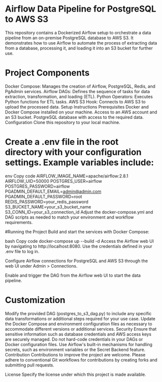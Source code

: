 # Airflow Data Pipeline for PostgreSQL to AWS S3
This repository contains a Dockerized Airflow setup to orchestrate a data pipeline from an on-premise PostgreSQL database to AWS S3. It demonstrates how to use Airflow to automate the process of extracting data from a database, processing it, and loading it into an S3 bucket for further use.

# Project Components
Docker Compose: Manages the creation of Airflow, PostgreSQL, Redis, and PgAdmin services.
Airflow DAGs: Defines the sequence of tasks for data extraction, transformation, and loading (ETL).
Python Operators: Executes Python functions for ETL tasks.
AWS S3 Hook: Connects to AWS S3 to upload the processed data.
Setup Instructions
Prerequisites
Docker and Docker Compose installed on your machine.
Access to an AWS account and an S3 bucket.
PostgreSQL database with access to the required data.
Configuration
Clone this repository to your local machine.

# Create a .env file in the root directory with your configuration settings. Example variables include:

env
Copy code
AIRFLOW_IMAGE_NAME=apache/airflow:2.8.1
AIRFLOW_UID=50000
POSTGRES_USER=airflow
POSTGRES_PASSWORD=airflow
PGADMIN_DEFAULT_EMAIL=admin@admin.com
PGADMIN_DEFAULT_PASSWORD=root
REDIS_PASSWORD=your_redis_password
S3_BUCKET_NAME=your_s3_bucket_name
S3_CONN_ID=your_s3_connection_id
Adjust the docker-compose.yml and DAG scripts as needed to match your environment and workflow requirements.

#Running the Project
Build and start the services with Docker Compose:

bash
Copy code
docker-compose up --build -d
Access the Airflow web UI by navigating to http://localhost:8080. Use the credentials defined in your .env file to log in.

Configure Airflow connections for PostgreSQL and AWS S3 through the web UI under Admin > Connections.

Enable and trigger the DAG from the Airflow web UI to start the data pipeline.

# Customization
Modify the provided DAG (postgres_to_s3_dag.py) to include any specific data transformations or additional steps required for your use case.
Update the Docker Compose and environment configuration files as necessary to accommodate different versions or additional services.
Security
Ensure that sensitive information such as database credentials and AWS access keys are securely managed. Do not hard-code credentials in your DAGs or Docker configuration files.
Use Airflow's built-in mechanisms for handling secrets, such as environment variables or the Secret Backend feature.
Contribution
Contributions to improve the project are welcome. Please adhere to conventional Git workflows for contributions by creating forks and submitting pull requests.

License
Specify the license under which this project is made available.

